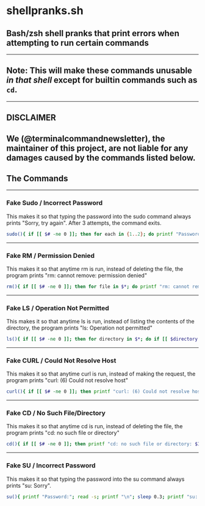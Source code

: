 # **shellpranks.sh**
## Bash/zsh shell pranks that print errors when attempting to run certain commands
---
## **Note:** This will make these commands unusable *in that shell* except for builtin commands such as `cd`.
---
## **DISCLAIMER**
We (@terminalcommandnewsletter), the maintainer of this project, are not liable for any damages caused by the commands listed below.
---
## **The Commands**
---
### Fake Sudo / Incorrect Password

This makes it so that typing the password into the sudo command always prints "Sorry, try again". After 3 attempts, the command exits.

```bash
sudo(){ if [[ $# -ne 0 ]]; then for each in {1..2}; do printf "Password:"; read -s; printf "\n"; sleep 0.3; printf "Sorry, try again.\n"; done; printf "Password:"; read -s; printf "\n"; sleep 0.7; printf "sudo: 3 incorrect password attempts\n"; else printf "usage: sudo -h | -K | -k | -V\nusage: sudo -v [-AknS] [-g group] [-h host] [-p prompt] [-u user]\nusage: sudo -l [-AknS] [-g group] [-h host] [-p prompt] [-U user] [-u user]\n            [command]\nusage: sudo [-AbEHknPS] [-C num] [-D directory] [-g group] [-h host] [-p\n            prompt] [-R directory] [-T timeout] [-u user] [VAR=value] [-i|-s]\n            [<command>]\nusage: sudo -e [-AknS] [-C num] [-D directory] [-g group] [-h host] [-p prompt]\n            [-R directory] [-T timeout] [-u user] file ...\n"; fi }
```
---
### Fake RM / Permission Denied

This makes it so that anytime rm is run, instead of deleting the file, the program prints "rm: cannot remove: permission denied"

```bash
rm(){ if [[ $# -ne 0 ]]; then for file in $*; do printf "rm: cannot remove '$file': Permission denied\n"; done; else printf "usage: rm [-f | -i] [-dIPRrvWx] file ...\n       unlink [--] file\n"; fi }
```
---
### Fake LS / Operation Not Permitted

This makes it so that anytime ls is run, instead of listing the contents of the directory, the program prints "ls: Operation not permitted"

```bash
ls(){ if [[ $# -ne 0 ]]; then for directory in $*; do if [[ $directory == */ ]]; then printf "ls: $directory: Operation not permitted\n"; else printf "ls: $directory/: Operation not permitted\n"; fi; done; else printf "ls: .: Operation not permitted\n"; fi }
```
---
### Fake CURL / Could Not Resolve Host

This makes it so that anytime curl is run, instead of making the request, the program prints "curl: (6) Could not resolve host"

```bash
curl(){ if [[ $# -ne 0 ]]; then printf "curl: (6) Could not resolve host: $1\n"; else printf "curl: try 'curl --help' or 'curl --manual' for more information\n"; fi }
```
---
### Fake CD / No Such File/Directory

This makes it so that anytime cd is run, instead of deleting the file, the program prints "cd: no such file or directory"

```bash
cd(){ if [[ $# -ne 0 ]]; then printf "cd: no such file or directory: $1\n"; fi }
```
---
### Fake SU / Incorrect Password

This makes it so that typing the password into the su command always prints "su: Sorry".

```bash
su(){ printf "Password:"; read -s; printf "\n"; sleep 0.3; printf "su: Sorry\n"; }
```